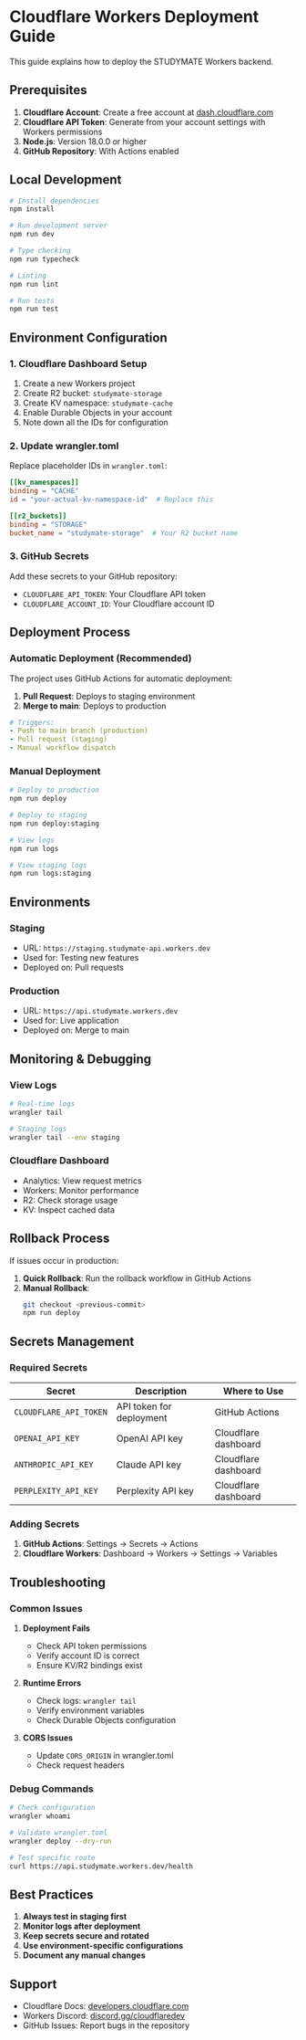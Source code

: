 # Cloudflare Workers Deployment Guide

This guide explains how to deploy the STUDYMATE Workers backend.

## Prerequisites

1. **Cloudflare Account**: Create a free account at [dash.cloudflare.com](https://dash.cloudflare.com)
2. **Cloudflare API Token**: Generate from your account settings with Workers permissions
3. **Node.js**: Version 18.0.0 or higher
4. **GitHub Repository**: With Actions enabled

## Local Development

```bash
# Install dependencies
npm install

# Run development server
npm run dev

# Type checking
npm run typecheck

# Linting
npm run lint

# Run tests
npm run test
```

## Environment Configuration

### 1. Cloudflare Dashboard Setup

1. Create a new Workers project
2. Create R2 bucket: `studymate-storage`
3. Create KV namespace: `studymate-cache`
4. Enable Durable Objects in your account
5. Note down all the IDs for configuration

### 2. Update wrangler.toml

Replace placeholder IDs in `wrangler.toml`:

```toml
[[kv_namespaces]]
binding = "CACHE"
id = "your-actual-kv-namespace-id"  # Replace this

[[r2_buckets]]
binding = "STORAGE"
bucket_name = "studymate-storage"  # Your R2 bucket name
```

### 3. GitHub Secrets

Add these secrets to your GitHub repository:

- `CLOUDFLARE_API_TOKEN`: Your Cloudflare API token
- `CLOUDFLARE_ACCOUNT_ID`: Your Cloudflare account ID

## Deployment Process

### Automatic Deployment (Recommended)

The project uses GitHub Actions for automatic deployment:

1. **Pull Request**: Deploys to staging environment
2. **Merge to main**: Deploys to production

```yaml
# Triggers:
- Push to main branch (production)
- Pull request (staging)
- Manual workflow dispatch
```

### Manual Deployment

```bash
# Deploy to production
npm run deploy

# Deploy to staging
npm run deploy:staging

# View logs
npm run logs

# View staging logs
npm run logs:staging
```

## Environments

### Staging
- URL: `https://staging.studymate-api.workers.dev`
- Used for: Testing new features
- Deployed on: Pull requests

### Production
- URL: `https://api.studymate.workers.dev`
- Used for: Live application
- Deployed on: Merge to main

## Monitoring & Debugging

### View Logs
```bash
# Real-time logs
wrangler tail

# Staging logs
wrangler tail --env staging
```

### Cloudflare Dashboard
- Analytics: View request metrics
- Workers: Monitor performance
- R2: Check storage usage
- KV: Inspect cached data

## Rollback Process

If issues occur in production:

1. **Quick Rollback**: Run the rollback workflow in GitHub Actions
2. **Manual Rollback**: 
   ```bash
   git checkout <previous-commit>
   npm run deploy
   ```

## Secrets Management

### Required Secrets

| Secret                 | Description              | Where to Use         |
| ---------------------- | ------------------------ | -------------------- |
| `CLOUDFLARE_API_TOKEN` | API token for deployment | GitHub Actions       |
| `OPENAI_API_KEY`       | OpenAI API key           | Cloudflare dashboard |
| `ANTHROPIC_API_KEY`    | Claude API key           | Cloudflare dashboard |
| `PERPLEXITY_API_KEY`   | Perplexity API key       | Cloudflare dashboard |

### Adding Secrets

1. **GitHub Actions**: Settings → Secrets → Actions
2. **Cloudflare Workers**: Dashboard → Workers → Settings → Variables

## Troubleshooting

### Common Issues

1. **Deployment Fails**
   - Check API token permissions
   - Verify account ID is correct
   - Ensure KV/R2 bindings exist

2. **Runtime Errors**
   - Check logs: `wrangler tail`
   - Verify environment variables
   - Check Durable Objects configuration

3. **CORS Issues**
   - Update `CORS_ORIGIN` in wrangler.toml
   - Check request headers

### Debug Commands

```bash
# Check configuration
wrangler whoami

# Validate wrangler.toml
wrangler deploy --dry-run

# Test specific route
curl https://api.studymate.workers.dev/health
```

## Best Practices

1. **Always test in staging first**
2. **Monitor logs after deployment**
3. **Keep secrets secure and rotated**
4. **Use environment-specific configurations**
5. **Document any manual changes**

## Support

- Cloudflare Docs: [developers.cloudflare.com](https://developers.cloudflare.com)
- Workers Discord: [discord.gg/cloudflaredev](https://discord.gg/cloudflaredev)
- GitHub Issues: Report bugs in the repository